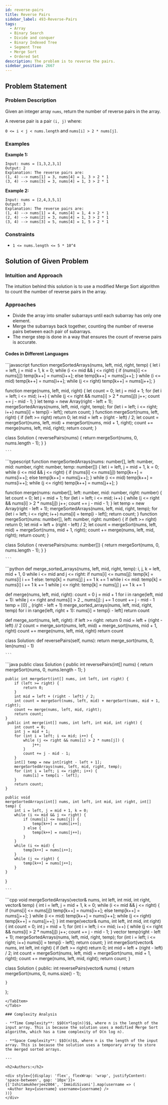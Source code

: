 ```yaml
---
id: reverse-pairs
title: Reverse Pairs
sidebar_label: 493-Reverse-Pairs
tags:
  - Array
  - Binary Search
  - Divide and conquer
  - Binary Indexed Tree
  - Segment Tree
  - Merge Sort
  - Ordered Set
description: The problem is to reverse the pairs.
sidebar_position: 2667
---
```


## Problem Statement

### Problem Description

Given an integer array `nums`, return the number of reverse pairs in the array.

A reverse pair is a pair `(i, j)` where:

`0 <= i < j < nums.length` and
`nums[i] > 2 * nums[j]`.

### Examples

**Example 1:**

```
Input: nums = [1,3,2,3,1]
Output: 2
Explanation: The reverse pairs are:
(1, 4) --> nums[1] = 3, nums[4] = 1, 3 > 2 * 1
(3, 4) --> nums[3] = 3, nums[4] = 1, 3 > 2 * 1
```

**Example 2:**

```
Input: nums = [2,4,3,5,1]
Output: 3
Explanation: The reverse pairs are:
(1, 4) --> nums[1] = 4, nums[4] = 1, 4 > 2 * 1
(2, 4) --> nums[2] = 3, nums[4] = 1, 3 > 2 * 1
(3, 4) --> nums[3] = 5, nums[4] = 1, 5 > 2 * 1
```

### Constraints

- `1 <= nums.length <= 5 * 10^4`

## Solution of Given Problem

### Intuition and Approach

The intuition behind this solution is to use a modified Merge Sort algorithm to count the number of reverse pairs in the array.

### Approaches

- Divide the array into smaller subarrays until each subarray has only one element.
- Merge the subarrays back together, counting the number of reverse pairs between each pair of subarrays.
- The merge step is done in a way that ensures the count of reverse pairs is accurate.

#### Codes in Different Languages

<Tabs>
  <TabItem value="JavaScript" label="JavaScript" default>
  <SolutionAuthor name="@Ishitamukherjee2004"/>
   ```javascript
    function mergeSortedArrays(nums, left, mid, right, temp) {
  let i = left, j = mid + 1, k = 0;
  while (i <= mid && j <= right) {
    if (nums[i] <= nums[j]) temp[k++] = nums[i++];
    else temp[k++] = nums[j++];
  }
  while (i <= mid) temp[k++] = nums[i++];
  while (j <= right) temp[k++] = nums[j++];
}

function merge(nums, left, mid, right) {
let count = 0;
let j = mid + 1;
for (let i = left; i <= mid; i++) {
while (j <= right && nums[i] > 2 \* nums[j]) j++;
count += j - mid - 1;
}
let temp = new Array(right - left + 1);
mergeSortedArrays(nums, left, mid, right, temp);
for (let i = left; i <= right; i++) nums[i] = temp[i - left];
return count;
}
function mergeSort(nums, left, right) {
if (left >= right) return 0;
let mid = left + (right - left) / 2;
let count = mergeSort(nums, left, mid) + mergeSort(nums, mid + 1, right);
count += merge(nums, left, mid, right);
return count;
}

class Solution {
reversePairs(nums) {
return mergeSort(nums, 0, nums.length - 1);
}
}

    ```

  </TabItem>
  <TabItem value="TypeScript" label="TypeScript">
  <SolutionAuthor name="@Ishitamukherjee2004"/>
   ```typescript
    function mergeSortedArrays(nums: number[], left: number, mid: number, right: number, temp: number[]) {
  let i = left, j = mid + 1, k = 0;
  while (i <= mid && j <= right) {
    if (nums[i] <= nums[j]) temp[k++] = nums[i++];
    else temp[k++] = nums[j++];
  }
  while (i <= mid) temp[k++] = nums[i++];
  while (j <= right) temp[k++] = nums[j++];
}

function merge(nums: number[], left: number, mid: number, right: number) {
let count = 0;
let j = mid + 1;
for (let i = left; i <= mid; i++) {
while (j <= right && nums[i] > 2 \* nums[j]) j++;
count += j - mid - 1;
}
let temp = new Array(right - left + 1);
mergeSortedArrays(nums, left, mid, right, temp);
for (let i = left; i <= right; i++) nums[i] = temp[i - left];
return count;
}
function mergeSort(nums: number[], left: number, right: number) {
if (left >= right) return 0;
let mid = left + (right - left) / 2;
let count = mergeSort(nums, left, mid) + mergeSort(nums, mid + 1, right);
count += merge(nums, left, mid, right);
return count;
}

class Solution {
reversePairs(nums: number[]) {
return mergeSort(nums, 0, nums.length - 1);
}
}

    ```

  </TabItem>
  <TabItem value="Python" label="Python">
  <SolutionAuthor name="@Ishitamukherjee2004"/>
   ```python
    def merge_sorted_arrays(nums, left, mid, right, temp):
    i, j, k = left, mid + 1, 0
    while i <= mid and j <= right:
        if nums[i] <= nums[j]:
            temp[k] = nums[i]
            i += 1
        else:
            temp[k] = nums[j]
            j += 1
        k += 1
    while i <= mid:
        temp[k] = nums[i]
        i += 1
        k += 1
    while j <= right:
        temp[k] = nums[j]
        j += 1
        k += 1

def merge(nums, left, mid, right):
count = 0
j = mid + 1
for i in range(left, mid + 1):
while j <= right and nums[i] > 2 _ nums[j]:
j += 1
count += j - mid - 1
temp = [0] _ (right - left + 1)
merge_sorted_arrays(nums, left, mid, right, temp)
for i in range(left, right + 1):
nums[i] = temp[i - left]
return count

def merge_sort(nums, left, right):
if left >= right:
return 0
mid = left + (right - left) // 2
count = merge_sort(nums, left, mid) + merge_sort(nums, mid + 1, right)
count += merge(nums, left, mid, right)
return count

class Solution:
def reversePairs(self, nums):
return merge_sort(nums, 0, len(nums) - 1)

    ```

  </TabItem>
  <TabItem value="Java" label="Java">
  <SolutionAuthor name="@Ishitamukherjee2004"/>
   ```java
    public class Solution {
    public int reversePairs(int[] nums) {
        return mergeSort(nums, 0, nums.length - 1);
    }

    public int mergeSort(int[] nums, int left, int right) {
        if (left >= right) {
            return 0;
        }
        int mid = left + (right - left) / 2;
        int count = mergeSort(nums, left, mid) + mergeSort(nums, mid + 1, right);
        count += merge(nums, left, mid, right);
        return count;
    }
     public int merge(int[] nums, int left, int mid, int right) {
        int count = 0;
        int j = mid + 1;
        for (int i = left; i <= mid; i++) {
            while (j <= right && nums[i] > 2 * nums[j]) {
                j++;
            }
            count += j - mid - 1;
        }
        int[] temp = new int[right - left + 1];
        mergeSortedArrays(nums, left, mid, right, temp);
        for (int i = left; i <= right; i++) {
            nums[i] = temp[i - left];
        }
        return count;
    }

    public void
    mergeSortedArrays(int[] nums, int left, int mid, int right, int[] temp) {
        int i = left, j = mid + 1, k = 0;
        while (i <= mid && j <= right) {
            if (nums[i] <= nums[j]) {
                temp[k++] = nums[i++];
            } else {
                temp[k++] = nums[j++];
            }
        }
        while (i <= mid) {
            temp[k++] = nums[i++];
        }
        while (j <= right) {
            temp[k++] = nums[j++];
        }
    }

}

    ```

  </TabItem>
  <TabItem value="cpp" label="C++">
  <SolutionAuthor name="@Ishitamukherjee2004"/>
   ```cpp
    void mergeSortedArrays(vector<int>& nums, int left, int mid, int right, vector<int>& temp) {
    int i = left, j = mid + 1, k = 0;
    while (i <= mid && j <= right) {
        if (nums[i] <= nums[j]) temp[k++] = nums[i++];
        else temp[k++] = nums[j++];
    }
    while (i <= mid) temp[k++] = nums[i++];
    while (j <= right) temp[k++] = nums[j++];
}
int merge(vector<int>& nums, int left, int mid, int right) {
    int count = 0;
    int j = mid + 1;
    for (int i = left; i <= mid; i++) {
        while (j <= right && nums[i] > 2 * nums[j]) j++;
        count += j - mid - 1;
    }
    vector<int> temp(right - left + 1);
    mergeSortedArrays(nums, left, mid, right, temp);
    for (int i = left; i <= right; i++) nums[i] = temp[i - left];
    return count;
}
int mergeSort(vector<int>& nums, int left, int right) {
    if (left >= right) return 0;
    int mid = left + (right - left) / 2;
    int count = mergeSort(nums, left, mid) + mergeSort(nums, mid + 1, right);
    count += merge(nums, left, mid, right);
    return count;
}

class Solution {
public:
int reversePairs(vector<int>& nums) {
return mergeSort(nums, 0, nums.size() - 1);

    }

};
```
</TabItem>
</Tabs>

### Complexity Analysis

- **Time Complexity**: $$O(n*log(n))$$, where n is the length of the input array. This is because the solution uses a modified Merge Sort algorithm, which has a time complexity of O(n log n).

- **Space Complexity**: $$O(n)$$, where n is the length of the input array. This is because the solution uses a temporary array to store the merged sorted arrays.

---

<h2>Authors:</h2>

<div style={{display: 'flex', flexWrap: 'wrap', justifyContent: 'space-between', gap: '10px'}}>
{['Ishitamukherjee2004', 'ImmidiSivani'].map(username => (
 <Author key={username} username={username} />
))}
</div>
